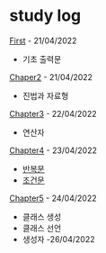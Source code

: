 # study log
[First](https://github.com/seojm0405/learnjava/tree/main/First) - 21/04/2022
* 기초 출력문

[Chaper2](https://github.com/seojm0405/learnjava/tree/main/Chapter2) - 21/04/2022

* 진법과 자료형   

[Chapter3](https://github.com/seojm0405/learnjava/tree/main/Chapter3) - 22/04/2022   
* 연산자   

[Chapter4](https://github.com/seojm0405/learnjava/tree/main/Chapter4) - 23/04/2022   
* [반복문](https://github.com/seojm0405/learnjava/tree/main/Chapter4/src/loopexample)   
* [조건문](https://github.com/seojm0405/learnjava/tree/main/Chapter4/src/ifexample)   

[Chapter5](https://github.com/seojm0405/learnjava/tree/main/Chapter5) - 24/04/2022   
* 클래스 생성
* 클래스 선언
* 생성자 -26/04/2022

